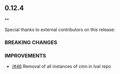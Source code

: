 ## 0.12.4

\*\*

Special thanks to external contributors on this release:

### BREAKING CHANGES

### IMPROVEMENTS

- [/#46](https://github.com/tendermint/iavl/issues/46) Removal of all instances of cmn in Ival repo

